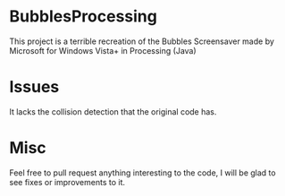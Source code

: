 # BubblesProcessing
This project is a terrible recreation of the Bubbles Screensaver made by Microsoft for Windows Vista+ in Processing (Java)

# Issues

It lacks the collision detection that the original code has.

# Misc

Feel free to pull request anything interesting to the code, I will be glad to see fixes or improvements to it.
